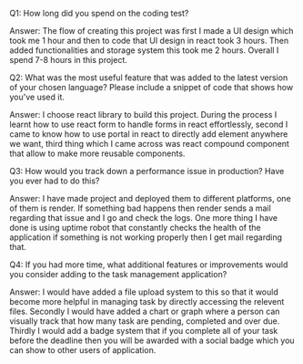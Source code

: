 Q1: How long did you spend on the coding test?

Answer: The flow of creating this project was first I made a UI design which took me 1 hour and then to code that UI design in react took 3 hours. Then added functionalities and storage system this took me 2 hours. Overall I spend 7-8 hours in this project.

Q2: What was the most useful feature that was added to the latest version of your chosen language? Please include a snippet of code that shows how you've used it.

Answer: I choose react library to build this project. During the process I learnt how to use react form to handle forms in react effortlessly, second I came to know how to use portal in react to directly add element anywhere we want, third thing which I came across was react compound component that allow to make more reusable components.

Q3: How would you track down a performance issue in production? Have you ever had to do this?

Answer: I have made project and deployed them to different platforms, one of them is render. If something bad happens then render sends a mail regarding that issue and I go and check the logs. One more thing I have done is using uptime robot that constantly checks the health of the application if something is not working properly then I get mail regarding that.

Q4: If you had more time, what additional features or improvements would you consider adding to the task management application?

Answer: I would have added a file upload system to this so that it would become more helpful in managing task by directly accessing the relevent files. Secondly I would have added a chart or graph where a person can visually track that how many task are pending, completed and over due. Thirdly I would add a badge system that if you complete all of your task before the deadline then you will be awarded with a social badge which you can show to other users of application.
